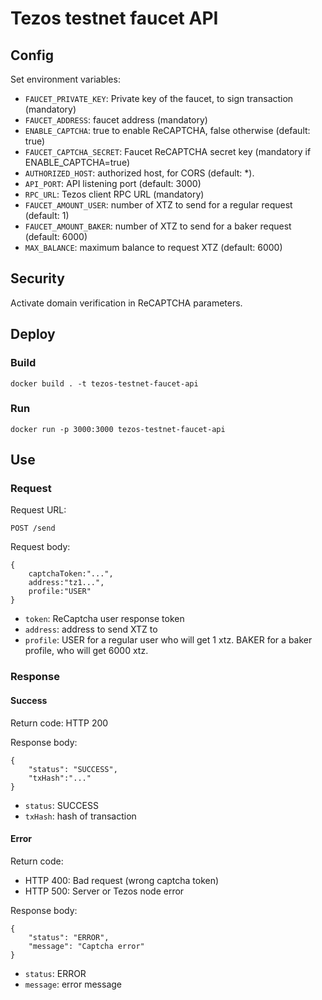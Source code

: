 # Tezos testnet faucet API

## Config

Set environment variables:

- `FAUCET_PRIVATE_KEY`: Private key of the faucet, to sign transaction (mandatory)
- `FAUCET_ADDRESS`: faucet address (mandatory)
- `ENABLE_CAPTCHA`: true to enable ReCAPTCHA, false otherwise (default: true)
- `FAUCET_CAPTCHA_SECRET`: Faucet ReCAPTCHA secret key (mandatory if ENABLE_CAPTCHA=true)
- `AUTHORIZED_HOST`: authorized host, for CORS (default: *).
- `API_PORT`: API listening port (default: 3000)
- `RPC_URL`: Tezos client RPC URL (mandatory)
- `FAUCET_AMOUNT_USER`: number of XTZ to send for a regular request (default: 1)
- `FAUCET_AMOUNT_BAKER`: number of XTZ to send for a baker request (default: 6000)
- `MAX_BALANCE`: maximum balance to request XTZ (default: 6000)

## Security

Activate domain verification in ReCAPTCHA parameters.

## Deploy

### Build

```
docker build . -t tezos-testnet-faucet-api
```

### Run

```
docker run -p 3000:3000 tezos-testnet-faucet-api
```

## Use

### Request

Request URL:
```
POST /send
```

Request body:
```
{
    captchaToken:"...",
    address:"tz1...",
    profile:"USER"
}
```

- `token`: ReCaptcha user response token
- `address`: address to send XTZ to
- `profile`: USER for a regular user who will get 1 xtz. BAKER for a baker profile, who will get 6000 xtz.

### Response

#### Success

Return code: HTTP 200

Response body:
```
{
    "status": "SUCCESS",
    "txHash":"..."
}
```

- `status`: SUCCESS
- `txHash`: hash of transaction


#### Error

Return code:

- HTTP 400: Bad request (wrong captcha token)
- HTTP 500: Server or Tezos node error


Response body:
```
{
    "status": "ERROR",
    "message": "Captcha error"
}
```

- `status`: ERROR
- `message`: error message